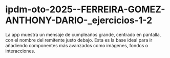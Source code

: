 # ipdm-oto-2025--FERREIRA-GOMEZ-ANTHONY-DARIO-_ejercicios-1-2
La app muestra un mensaje de cumpleaños grande, centrado en pantalla, con el nombre del remitente justo debajo. Esta es la base ideal para ir añadiendo componentes más avanzados como imágenes, fondos o interacciones.
